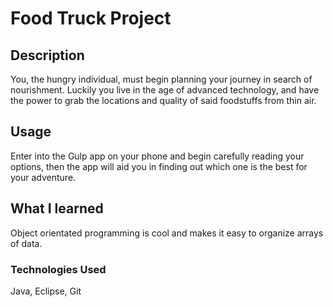 # Food Truck Project

## Description

You, the hungry individual, must begin planning your journey in search of nourishment. Luckily you live in the age of advanced technology, and have the power to grab the locations and quality of said foodstuffs from thin air.

## Usage

Enter into the Gulp app on your phone and begin carefully reading your options, then the app will aid you in finding out which one is the best for your adventure.

## What I learned

Object orientated programming is cool and makes it easy to organize arrays of data.

### Technologies Used

Java, Eclipse, Git
